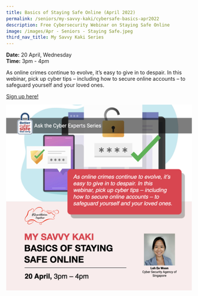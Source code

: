 ```yaml
---
title: Basics of Staying Safe Online (April 2022)
permalink: /seniors/my-savvy-kaki/cybersafe-basics-apr2022
description: Free Cybersecurity Webinar on Staying Safe Online
image: /images/Apr - Seniors - Staying Safe.jpeg
third_nav_title: My Savvy Kaki Series
---
```


**Date:** 20 April, Wednesday
<br> **Time:** 3pm - 4pm

As online crimes continue to evolve, it’s easy to give in to despair. In this webinar, pick up cyber tips – including how to secure online accounts – to safeguard yourself and your loved ones. 

[Sign up here! ](https://go.gov.sg/staysafeonline101-ss-apr20)

![Free Cybersecurity Webinar on Staying Safe Online for Seniors](/images/Apr%20-%20Seniors%20-%20Staying%20Safe.jpeg)